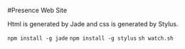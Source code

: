 #Presence Web Site

Html is generated by Jade and css is generated by Stylus.

`npm install -g jade`
`npm install -g stylus`
`sh watch.sh`